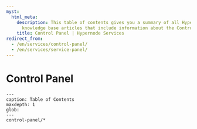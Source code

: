 ```yaml
---
myst:
  html_meta:
    description: This table of contents gives you a summary of all Hypernode platform
      knowledge base articles that include information about the Control Panel.
    title: Control Panel | Hypernode Services
redirect_from:
  - /en/services/control-panel/
  - /en/services/service-panel/
---
```


# Control Panel

```{toctree}
---
caption: Table of Contents
maxdepth: 1
glob:
---
control-panel/*
```
